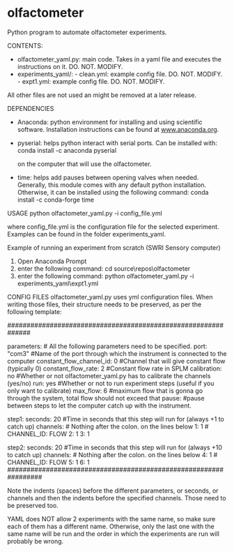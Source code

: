# olfactometer
Python program to automate olfactometer experiments.

CONTENTS:
   - olfactometer_yaml.py: main code. Takes in a yaml file and executes the instructions on it. DO. NOT. MODIFY.
   - experiments_yaml/:
          - clean.yml: example config file. DO. NOT. MODIFY.
          - expt1.yml: example config file. DO. NOT. MODIFY.
          
   All other files are not used an might be removed at a later release. 

DEPENDENCIES
   - Anaconda: python environment for installing and using scientific software. 
     Installation instructions can be found at www.anaconda.org.

   - pyserial: helps python interact with serial ports. Can be installed with:
     conda install -c anaconda pyserial

     on the computer that will use the olfactometer.

   - time: helps add pauses between opening valves when needed. 
     Generally, this module comes with any default python installation. Otherwise, it can be installed using the following command:
     conda install -c conda-forge time

USAGE
   python olfactometer_yaml.py -i config_file.yml

   where config_file.yml is the configuration file for the selected experiment. Examples can be found in the folder experiments_yaml.

   Example of running an experiment from scratch (SWRI Sensory computer)
   1) Open Anaconda Prompt
   2) enter the following command:
      cd source\repos\olfactometer
   3) enter the following command:
      python olfactometer_yaml.py -i experiments_yaml\expt1.yml
   
CONFIG FILES
   olfactometer_yaml.py uses yml configuration files. When writing those files, their structure needs to be preserved, as per the following template:

   ##############################################################

   parameters: # All the following parameters need to be specified.
     port: "com3" #Name of the port through which the instrument is connected to the computer
     constant_flow_channel_id: 0 #Channel that will give constant flow (typically 0)
     constant_flow_rate: 2 #Constant flow rate in SPLM
     calibration: no #Whether or not olfactometer_yaml.py has to calibrate the channels (yes/no)
     run: yes #Whether or not to run experiment steps (useful if you only want to calibrate)
     max_flow: 6 #maximum flow that is gonna go through the system, total flow should not exceed that
     pause: #pause between steps to let the computer catch up with the instrument. 

   step1:
     seconds: 20 #Time in seconds that this step will run for (always +1 to catch up)
     channels: # Nothing after the colon. on the lines below
      1: 1    # CHANNEL_ID: FLOW
      2: 1
      3: 1

   step2:
     seconds: 20 #Time in seconds that this step will run for (always +10 to catch up)
     channels: # Nothing after the colon. on the lines below
      4: 1    # CHANNEL_ID: FLOW
      5: 1
      6: 1
   #################################################################

   Note the indents (spaces) before the different parameters, or seconds, or channels and then the indents before the specified channels. Those need to be preserved too. 

   YAML does NOT allow 2 experiments with the same name, so make sure each of them has a different name. Otherwise, only the last one with the same name will be run and the order in which the experiments are run will probably be wrong.
   

